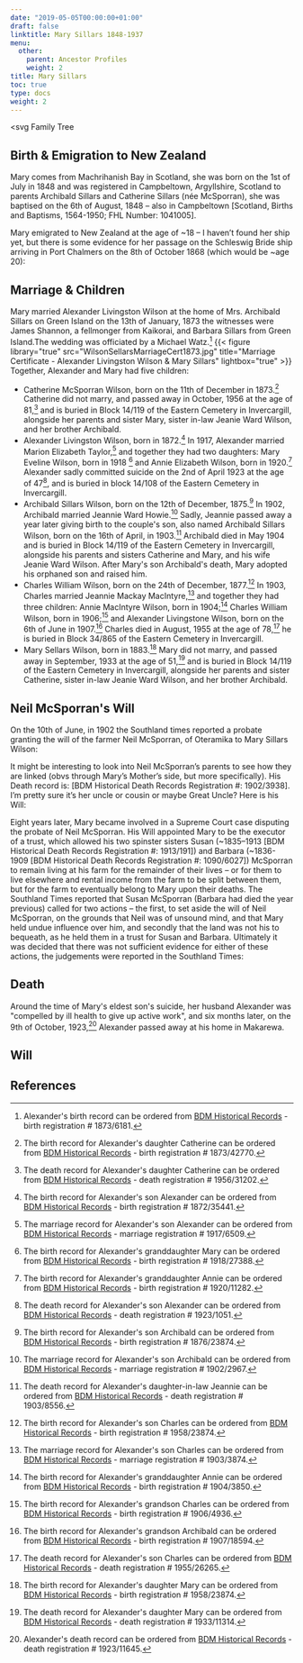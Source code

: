 ```yaml
---
date: "2019-05-05T00:00:00+01:00"
draft: false
linktitle: Mary Sillars 1848-1937
menu: 
  other:
    parent: Ancestor Profiles
    weight: 2
title: Mary Sillars
toc: true
type: docs
weight: 2
---
```


<svg Family Tree </svg>

## Birth & Emigration to New Zealand
Mary comes from Machrihanish Bay in Scotland, she was born on the 1st of July in 1848 and was registered in Campbeltown, Argyllshire, Scotland to parents Archibald Sillars and Catherine Sillars (née McSporran), she was baptised on the 6th of August, 1848 – also in Campbeltown [Scotland, Births and Baptisms, 1564-1950; FHL Number: 1041005].

Mary emigrated to New Zealand at the age of ~18 – I haven’t found her ship yet, but there is some evidence for her passage on the Schleswig Bride ship arriving in Port Chalmers on the 8th of October 1868 (which would be ~age 20):

## Marriage & Children
Mary married Alexander Livingston Wilson at the home of Mrs. Archibald Sillars on Green Island on the 13th of January, 1873 the witnesses were James Shannon, a fellmonger from Kaikorai, and Barbara Sillars from Green Island.The wedding was officiated by a Michael Watz.[^1]
{{< figure library="true" src="WilsonSellarsMarriageCert1873.jpg" title="Marriage Certificate - Alexander Livingston Wilson & Mary Sillars" lightbox="true" >}}
Together, Alexander and Mary had five children:
* Catherine McSporran Wilson, born on the 11th of December in 1873.[^21] Catherine did not marry, and passed away in October, 1956 at the age of 81,[^4] and is buried in Block 14/119 of the Eastern Cemetery in Invercargill, alongside her parents and sister Mary, sister in-law Jeanie Ward Wilson, and her brother Archibald.
* Alexander Livingston Wilson, born in 1872.[^5] In 1917, Alexander married Marion Elizabeth Taylor,[^6] and together they had two daughters: Mary Eveline Wilson, born in 1918 [^7] and Annie Elizabeth Wilson, born in 1920.[^8] Alexander sadly committed suicide on the 2nd of April 1923 at the age of 47[^9], and is buried in block 14/108 of the Eastern Cemetery in Invercargill.
* Archibald Sillars Wilson, born on the 12th of December, 1875.[^10] In 1902, Archibald married Jeannie Ward Howie.[^11] Sadly, Jeannie passed away a year later giving birth to the couple's son, also named Archibald Sillars Wilson, born on the 16th of April, in 1903.[^12] Archibald died in May 1904 and is buried in Block 14/119 of the Eastern Cemetery in Invercargill, alongside his parents and sisters Catherine and Mary, and his wife Jeanie Ward Wilson. After Mary's son Archibald's death, Mary adopted his orphaned son and raised him.
* Charles William Wilson, born on the 24th of December, 1877.[^13] In 1903, Charles married Jeannie Mackay MacIntyre,[^14] and together they had three children: Annie MacIntyre Wilson, born in 1904;[^15] Charles William Wilson, born in 1906;[^16] and Alexander Livingstone Wilson, born on the 6th of June in 1907.[^17] Charles died in August, 1955 at the age of 78,[^18] he is buried in Block 34/865 of the Eastern Cemetery in Invercargill. 
* Mary Sellars Wilson, born in 1883.[^19] Mary did not marry, and passed away in September, 1933 at the age of 51,[^20] and is buried in Block 14/119 of the Eastern Cemetery in Invercargill, alongside her parents and sister Catherine, sister in-law Jeanie Ward Wilson, and her brother Archibald.

## Neil McSporran's Will

On the 10th of June, in 1902 the Southland times reported a probate granting the will of the farmer Neil McSporran, of Oteramika to Mary Sillars Wilson: 


It might be interesting to look into Neil McSporran’s parents to see how they are linked (obvs through Mary’s Mother’s side, but more specifically). His Death record is: [BDM Historical Death Records Registration #: 1902/3938]. I’m pretty sure it’s her uncle or cousin or maybe Great Uncle?
Here is his Will:

Eight years later, Mary became involved in a Supreme Court case disputing the probate of Neil McSporran. His Will appointed Mary to be the executor of a trust, which allowed his two spinster sisters Susan (~1835–1913 [BDM Historical Death Records Registration #: 1913/191]) and Barbara (~1836-1909 [BDM Historical Death Records Registration #: 1090/6027]) McSporran to remain living at his farm for the remainder of their lives – or for them to live elsewhere and rental income from the farm to be split between them, but for the farm to eventually belong to Mary upon their deaths. The Southland Times reported that Susan McSporran (Barbara had died the year previous) called for two actions – the first, to set aside the will of Neil McSporran, on the grounds that Neil was of unsound mind, and that Mary held undue influence over him, and secondly that the land was not his to bequeath, as he held them in a trust for Susan and Barbara. Ultimately it was decided that there was not sufficient evidence for either of these actions, the judgements were reported in the Southland Times:


## Death
Around the time of Mary's eldest son's suicide, her husband Alexander was "compelled by ill health to give up active work", and six months later, on the 9th of October, 1923,[^3] Alexander passed away at his home in Makarewa.



## Will


## References

[^1]: Alexander's birth record can be ordered from [BDM Historical Records](https://www.bdmhistoricalrecords.dia.govt.nz/search) - birth registration # 1873/6181.
[^2]: Obituary - pictured above in Death section.
[^3]: Alexander's death record can be ordered from [BDM Historical Records](https://www.bdmhistoricalrecords.dia.govt.nz/search) - death registration # 1923/11645.
[^21]: The birth record for Alexander's daughter Catherine can be ordered from [BDM Historical Records](https://www.bdmhistoricalrecords.dia.govt.nz/search) - birth registration # 1873/42770.
[^4]: The death record for Alexander's daughter Catherine can be ordered from [BDM Historical Records](https://www.bdmhistoricalrecords.dia.govt.nz/search) - death registration # 1956/31202.
[^5]: The birth record for Alexander's son Alexander can be ordered from [BDM Historical Records](https://www.bdmhistoricalrecords.dia.govt.nz/search) - birth registration # 1872/35441.
[^6]: The marriage record for Alexander's son Alexander can be ordered from [BDM Historical Records](https://www.bdmhistoricalrecords.dia.govt.nz/search) - marriage registration # 1917/6509.
[^7]: The birth record for Alexander's granddaughter Mary can be ordered from [BDM Historical Records](https://www.bdmhistoricalrecords.dia.govt.nz/search) - birth registration # 1918/27388.
[^8]: The birth record for Alexander's granddaughter Annie can be ordered from [BDM Historical Records](https://www.bdmhistoricalrecords.dia.govt.nz/search) - birth registration # 1920/11282.
[^9]: The death record for Alexander's son Alexander can be ordered from [BDM Historical Records](https://www.bdmhistoricalrecords.dia.govt.nz/search) - death registration # 1923/1051.
[^10]: The birth record for Alexander's son Archibald can be ordered from [BDM Historical Records](https://www.bdmhistoricalrecords.dia.govt.nz/search) - birth registration # 1876/23874.
[^11]: The marriage record for Alexander's son Archibald can be ordered from [BDM Historical Records](https://www.bdmhistoricalrecords.dia.govt.nz/search) - marriage registration # 1902/2967.
[^12]: The death record for Alexander's daughter-in-law Jeannie can be ordered from [BDM Historical Records](https://www.bdmhistoricalrecords.dia.govt.nz/search) - death registration # 1903/8556.
[^13]: The birth record for Alexander's son Charles can be ordered from [BDM Historical Records](https://www.bdmhistoricalrecords.dia.govt.nz/search) - birth registration # 1958/23874.
[^14]: The marriage record for Alexander's son Charles can be ordered from [BDM Historical Records](https://www.bdmhistoricalrecords.dia.govt.nz/search) - marriage registration # 1903/3874.
[^15]: The birth record for Alexander's granddaughter Annie can be ordered from [BDM Historical Records](https://www.bdmhistoricalrecords.dia.govt.nz/search) - birth registration # 1904/3850.
[^16]: The birth record for Alexander's grandson Charles can be ordered from [BDM Historical Records](https://www.bdmhistoricalrecords.dia.govt.nz/search) - birth registration # 1906/4936.
[^17]: The birth record for Alexander's grandson Archibald can be ordered from [BDM Historical Records](https://www.bdmhistoricalrecords.dia.govt.nz/search) - birth registration # 1907/18594.
[^18]: The death record for Alexander's son Charles can be ordered from [BDM Historical Records](https://www.bdmhistoricalrecords.dia.govt.nz/search) - death registration # 1955/26265.
[^19]: The birth record for Alexander's daughter Mary can be ordered from [BDM Historical Records](https://www.bdmhistoricalrecords.dia.govt.nz/search) - birth registration # 1958/23874.
[^20]: The death record for Alexander's daughter Mary can be ordered from [BDM Historical Records](https://www.bdmhistoricalrecords.dia.govt.nz/search) - death registration # 1933/11314.